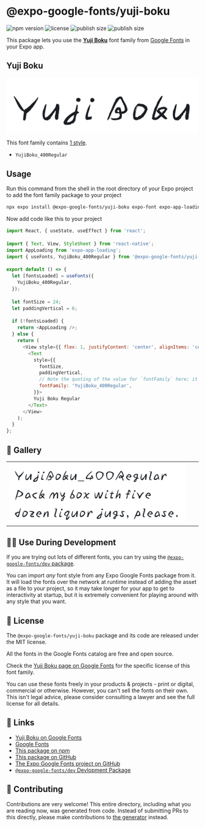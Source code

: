 # @expo-google-fonts/yuji-boku

![npm version](https://flat.badgen.net/npm/v/@expo-google-fonts/yuji-boku)
![license](https://flat.badgen.net/github/license/expo/google-fonts)
![publish size](https://flat.badgen.net/packagephobia/install/@expo-google-fonts/yuji-boku)
![publish size](https://flat.badgen.net/packagephobia/publish/@expo-google-fonts/yuji-boku)

This package lets you use the [**Yuji Boku**](https://fonts.google.com/specimen/Yuji+Boku) font family from [Google Fonts](https://fonts.google.com/) in your Expo app.

## Yuji Boku

![Yuji Boku](./font-family.png)

This font family contains [1 style](#-gallery).

- `YujiBoku_400Regular`

## Usage

Run this command from the shell in the root directory of your Expo project to add the font family package to your project
```sh
npx expo install @expo-google-fonts/yuji-boku expo-font expo-app-loading
```

Now add code like this to your project
```js
import React, { useState, useEffect } from 'react';

import { Text, View, StyleSheet } from 'react-native';
import AppLoading from 'expo-app-loading';
import { useFonts, YujiBoku_400Regular } from '@expo-google-fonts/yuji-boku';

export default () => {
  let [fontsLoaded] = useFonts({
    YujiBoku_400Regular,
  });

  let fontSize = 24;
  let paddingVertical = 6;

  if (!fontsLoaded) {
    return <AppLoading />;
  } else {
    return (
      <View style={{ flex: 1, justifyContent: 'center', alignItems: 'center' }}>
        <Text
          style={{
            fontSize,
            paddingVertical,
            // Note the quoting of the value for `fontFamily` here; it expects a string!
            fontFamily: 'YujiBoku_400Regular',
          }}>
          Yuji Boku Regular
        </Text>
      </View>
    );
  }
};

```

## 🔡 Gallery


||||
|-|-|-|
|![YujiBoku_400Regular](./YujiBoku_400Regular.ttf.png)||||


## 👩‍💻 Use During Development

If you are trying out lots of different fonts, you can try using the [`@expo-google-fonts/dev` package](https://github.com/expo/google-fonts/tree/master/font-packages/dev#readme).

You can import *any* font style from any Expo Google Fonts package from it. It will load the fonts
over the network at runtime instead of adding the asset as a file to your project, so it may take longer
for your app to get to interactivity at startup, but it is extremely convenient
for playing around with any style that you want.

## 📖 License

The `@expo-google-fonts/yuji-boku` package and its code are released under the MIT license.

All the fonts in the Google Fonts catalog are free and open source.

Check the [Yuji Boku page on Google Fonts](https://fonts.google.com/specimen/Yuji+Boku) for the specific license of this font family.

You can use these fonts freely in your products & projects - print or digital, commercial or otherwise. However, you can't sell the fonts on their own. This isn't legal advice, please consider consulting a lawyer and see the full license for all details.

## 🔗 Links

- [Yuji Boku on Google Fonts](https://fonts.google.com/specimen/Yuji+Boku)
- [Google Fonts](https://fonts.google.com/)
- [This package on npm](https://www.npmjs.com/package/@expo-google-fonts/yuji-boku)
- [This package on GitHub](https://github.com/expo/google-fonts/tree/master/font-packages/yuji-boku)
- [The Expo Google Fonts project on GitHub](https://github.com/expo/google-fonts)
- [`@expo-google-fonts/dev` Devlopment Package](https://github.com/expo/google-fonts/tree/master/font-packages/dev)

## 🤝 Contributing

Contributions are very welcome! This entire directory, including what you are reading now, was generated from code. Instead of submitting PRs to this directly, please make contributions to [the generator](https://github.com/expo/google-fonts/tree/master/packages/generator) instead.
